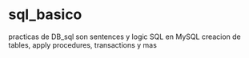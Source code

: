 # sql_basico
practicas de DB_sql
son sentences y logic SQL en MySQL  creacion de tables, apply procedures, transactions y mas
